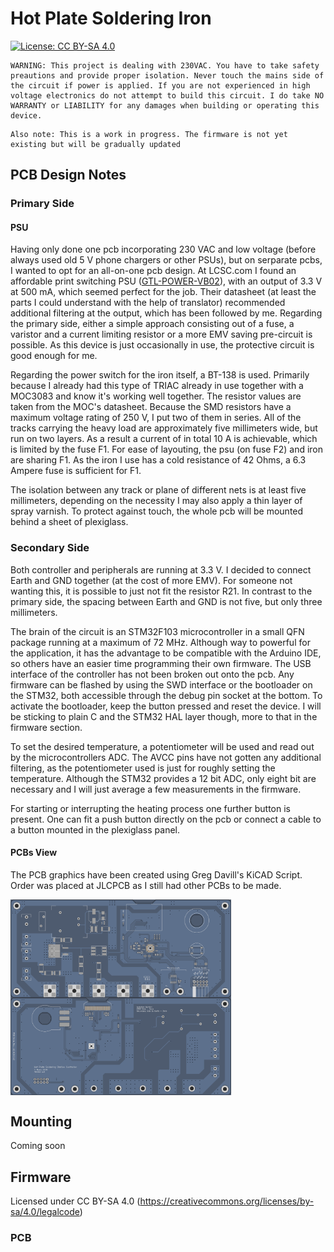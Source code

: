 # Hot Plate Soldering Iron

[![License: CC BY-SA 4.0](https://img.shields.io/badge/License-CC%20BY--SA%204.0-lightgrey.svg)](https://creativecommons.org/licenses/by-sa/4.0/)

```
WARNING: This project is dealing with 230VAC. You have to take safety preautions and provide proper isolation. Never touch the mains side of the circuit if power is applied. If you are not experienced in high voltage electronics do not attempt to build this circuit. I do take NO WARRANTY or LIABILITY for any damages when building or operating this device.
```

```
Also note: This is a work in progress. The firmware is not yet existing but will be gradually updated 
```

## PCB Design Notes

### Primary Side

#### PSU

Having only done one pcb incorporating 230 VAC and low voltage (before always used old 5 V phone chargers or other PSUs), but on serparate pcbs, I wanted to opt for an all-on-one pcb design. At LCSC.com I found an affordable print switching PSU ([GTL-POWER-VB02](https://datasheet.lcsc.com/szlcsc/1811211452_GTL-POWER-VB02-T2S03_C335526.pdf)), with an output of 3.3 V at 500 mA, which seemed perfect for the job. Their datasheet (at least the parts I could understand with the help of translator) recommended additional filtering at the output, which has been followed by me. Regarding the primary side, either a simple approach consisting out of a fuse, a varistor and a current limiting resistor or a more EMV saving pre-circuit is possible. As this device is just occasionally in use, the protective circuit is good enough for me.

Regarding the power switch for the iron itself, a BT-138 is used. Primarily because I already had this type of TRIAC already in use together with a MOC3083 and know it's working well together. The resistor values are taken from the MOC's datasheet. Because the SMD resistors have a maximum voltage rating of 250 V, I put two of them in series. All of the tracks carrying the heavy load are approximately five millimeters wide, but run on two layers. As a result a current of in total 10 A is achievable, which is limited by the fuse F1. For ease of layouting, the psu (on fuse F2) and iron are sharing F1. As the iron I use has a cold resistance of 42 Ohms, a 6.3 Ampere fuse is sufficient for F1.

The isolation between any track or plane of different nets is at least five millimeters, depending on the necessity I may also apply a thin layer of spray varnish. To protect against touch, the whole pcb will be mounted behind a sheet of plexiglass.

### Secondary Side

Both controller and peripherals are running at 3.3 V. I decided to connect Earth and GND together (at the cost of more EMV). For someone not wanting this, it is possible to just not fit the resistor R21. In contrast to the primary side, the spacing between Earth and GND is not five, but only three millimeters.

The brain of the circuit is an STM32F103 microcontroller in a small QFN package running at a maximum of 72 MHz. Although way to powerful for the application, it has the advantage to be compatible with the Arduino IDE, so others have an easier time programming their own firmware.
The USB interface of the controller has not been broken out onto the pcb. Any firmware can be flashed by using the SWD interface or the bootloader on the STM32, both accessible through the debug pin socket at the bottom. To activate the bootloader, keep the button pressed and reset the device.
I will be sticking to plain C and the STM32 HAL layer though, more to that in the firmware section.

To set the desired temperature, a potentiometer will be used and read out by the microcontrollers ADC. The AVCC pins have not gotten any additional filtering, as the potentiometer used is just for roughly setting the temperature. Although the STM32 provides a 12 bit ADC, only eight bit are necessary and I will just average a few measurements in the firmware.

For starting or interrupting the heating process one further button is present. One can fit a push button directly on the pcb or connect a cable to a button mounted in the plexiglass panel.

#### PCBs View

The PCB graphics have been created using Greg Davill's KiCAD Script. Order was placed at JLCPCB as I still had other PCBs to be made.

<img src="Hardware_Rev1_Docs/hotplate_ctl-front.png" align="middle" width="70%"/>

<img src="Hardware_Rev1_Docs/hotplate_ctl-back.png" align="middle" width="70%"/>



## Mounting

Coming soon

## Firmware


Licensed under CC BY-SA 4.0 (https://creativecommons.org/licenses/by-sa/4.0/legalcode)

### PCB

